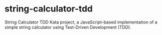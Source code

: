 # string-calculator-tdd
String Calculator TDD Kata project, a JavaScript-based implementation of a simple string calculator using Test-Driven Development (TDD).
